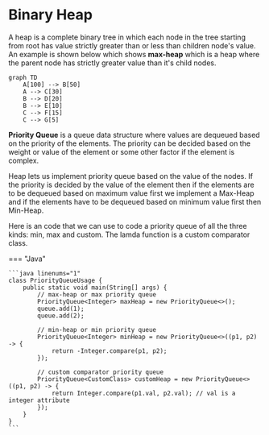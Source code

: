 # Binary Heap

A heap is a complete binary tree in which each node in the tree starting from root has value strictly greater than or less than children node's value. An example is shown below which shows **max-heap** which is a heap where the parent node has strictly greater value than it's child nodes.

```mermaid
graph TD
    A[100] --> B[50]
    A --> C[30]
    B --> D[20]
    B --> E[10]
    C --> F[15]
    C --> G[5]
```

**Priority Queue** is a queue data structure where values are dequeued based on the priority of the elements. The priority can be decided based on the weight or value of the element or some other factor if the element is complex.

Heap lets us implement priority queue based on the value of the nodes. If the priority is decided by the value of the element then if the elements are to be dequeued based on maximum value first we implement a Max-Heap and if the elements have to be dequeued based on minimum value first then Min-Heap.

Here is an code that we can use to code a priority queue of all the three kinds: min, max and custom.
The lamda function is a custom comparator class.

=== "Java"

    ```java linenums="1"
    class PriorityQueueUsage {
        public static void main(String[] args) {
            // max-heap or max priority queue
            PriorityQueue<Integer> maxHeap = new PriorityQueue<>();
            queue.add(1);
            queue.add(2);

            // min-heap or min priority queue
            PriorityQueue<Integer> minHeap = new PriorityQueue<>((p1, p2) -> {
                return -Integer.compare(p1, p2);
            });

            // custom comparator priority queue
            PriorityQueue<CustomClass> customHeap = new PriorityQueue<>((p1, p2) -> {
                return Integer.compare(p1.val, p2.val); // val is a integer attribute
            });
        }
    }
    ```
